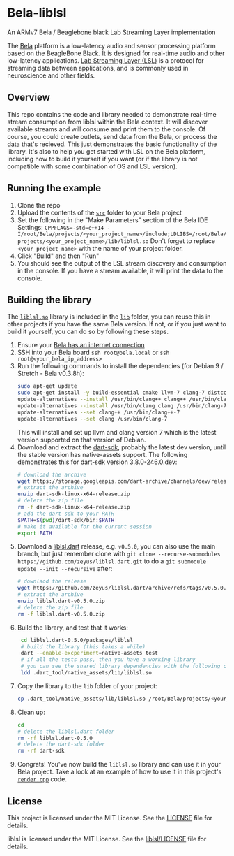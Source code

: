 # Bela-liblsl

An ARMv7 Bela / Beaglebone black Lab Streaming Layer implementation

The [Bela](https://bela.io/) platform is a low-latency audio and sensor processing platform based on the BeagleBone Black. It is designed for real-time audio and other low-latency applications. [Lab Streaming Layer (LSL)](https://labstreaminglayer.org/#/) is a protocol for streaming data between applications, and is commonly used in neuroscience and other fields.

## Overview

This repo contains the code and library needed to demonstrate real-time stream consumption from liblsl within the Bela context. It will discover available streams and will consume and print them to the console. Of course, you could create outlets, send data from the Bela, or process the data that's recieved. This just demonstrates the basic functionality of the library. It's also to help you get started with LSL on the Bela platform, including how to build it yourself if you want (or if the library is not compatible with some combination of OS and LSL version).

## Running the example

1. Clone the repo
2. Upload the contents of the [`src`](./src) folder to your Bela project
3. Set the following in the "Make Parameters" section of the Bela IDE Settings:
   `CPPFLAGS=-std=c++14 -I/root/Bela/projects/<your_project_name>/include;LDLIBS=/root/Bela/projects/<your_project_name>/lib/liblsl.so`
   Don't forget to replace `<your_project_name>` with the name of your project folder.
4. Click "Build" and then "Run"
5. You should see the output of the LSL stream discovery and consumption in the console. If you have a stream available, it will print the data to the console.

## Building the library

The [`liblsl.so`](./lib/liblsl.so) library is included in the [`lib`](./lib) folder, you can reuse this in other projects if you have the same Bela version. If not, or if you just want to build it yourself, you can do so by following these steps.

1. Ensure your [Bela has an internet connection](https://learn.bela.io/using-bela/bela-techniques/connecting-to-wifi/)
2. SSH into your Bela board `ssh root@bela.local` or `ssh root@<your_bela_ip_address>`
3. Run the following commands to install the dependencies (for Debian 9 / Stretch - Bela v0.3.8h):
   ```bash
   sudo apt-get update
   sudo apt-get install -y build-essential cmake llvm-7 clang-7 distcc
   update-alternatives --install /usr/bin/clang++ clang++ /usr/bin/clang++-7 10
   update-alternatives --install /usr/bin/clang clang /usr/bin/clang-7 10
   update-alternatives --set clang++ /usr/bin/clang++-7
   update-alternatives --set clang /usr/bin/clang-7
   ```
   This will install and set up llvm and clang version 7 which is the latest version supported on that version of Debian.
4. Download and extract the [dart-sdk](https://dart.dev/get-dart/archive), probably the latest dev version, until the stable version has native-assets support. The following demonstrates this for dart-sdk version 3.8.0-246.0.dev:
    ```bash
    # download the archive
    wget https://storage.googleapis.com/dart-archive/channels/dev/release/3.8.0-246.0.dev/sdk/dartsdk-linux-x64-release.zip
    # extract the archive
    unzip dart-sdk-linux-x64-release.zip
    # delete the zip file
    rm -f dart-sdk-linux-x64-release.zip
    # add the dart-sdk to your PATH
    $PATH=$(pwd)/dart-sdk/bin:$PATH
    # make it available for the current session
    export PATH
    ```
3. Download a [liblsl.dart](https://github.com/zeyus/liblsl.dart) release, e.g. `v0.5.0`, you can also use the main branch, but just remember clone with `git clone --recurse-submodules https://github.com/zeyus/liblsl.dart.git` to do a `git submodule update --init --recursive` after:
   ```bash
   # downlaod the release
   wget https://github.com/zeyus/liblsl.dart/archive/refs/tags/v0.5.0.zip
   # extract the archive
   unzip liblsl.dart-v0.5.0.zip
   # delete the zip file
   rm -f liblsl.dart-v0.5.0.zip
   ```
4. Build the library, and test that it works:
   ```bash
    cd liblsl.dart-0.5.0/packages/liblsl
    # build the library (this takes a while)
    dart --enable-excperiment=native-assets test
    # if all the tests pass, then you have a working library
    # you can see the shared library dependencies with the following command
    ldd .dart_tool/native_assets/lib/liblsl.so
    ```
5. Copy the library to the `lib` folder of your project:
   ```bash
   cp .dart_tool/native_assets/lib/liblsl.so /root/Bela/projects/<your_project_name>/lib/
   ```
6. Clean up:
    ```bash
    cd
    # delete the liblsl.dart folder
    rm -rf liblsl.dart-0.5.0
    # delete the dart-sdk folder
    rm -rf dart-sdk
    ```
7. Congrats! You've now build the `liblsl.so` library and can use it in your Bela project. Take a look at an example of how to use it in this project's [`render.cpp`](./src/render.cpp) code.

## License

This project is licensed under the MIT License. See the [LICENSE](./LICENSE) file for details.

liblsl is licensed under the MIT License. See the [liblsl/LICENSE](./src/include/LICENSE) file for details.
